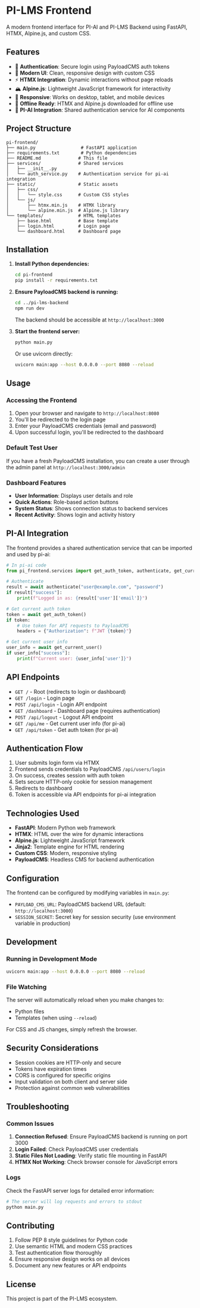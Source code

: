 # PI-LMS Frontend

A modern frontend interface for PI-AI and PI-LMS Backend using FastAPI, HTMX, Alpine.js, and custom CSS.

## Features

- 🔐 **Authentication**: Secure login using PayloadCMS auth tokens
- 🎨 **Modern UI**: Clean, responsive design with custom CSS
- ⚡ **HTMX Integration**: Dynamic interactions without page reloads
- 🏔️ **Alpine.js**: Lightweight JavaScript framework for interactivity
- 📱 **Responsive**: Works on desktop, tablet, and mobile devices
- 🔌 **Offline Ready**: HTMX and Alpine.js downloaded for offline use
- 🤖 **PI-AI Integration**: Shared authentication service for AI components

## Project Structure

```
pi-frontend/
├── main.py                 # FastAPI application
├── requirements.txt        # Python dependencies
├── README.md              # This file
├── services/              # Shared services
│   ├── __init__.py
│   └── auth_service.py    # Authentication service for pi-ai integration
├── static/                # Static assets
│   ├── css/
│   │   └── style.css      # Custom CSS styles
│   └── js/
│       ├── htmx.min.js    # HTMX library
│       └── alpine.min.js  # Alpine.js library
└── templates/             # HTML templates
    ├── base.html          # Base template
    ├── login.html         # Login page
    └── dashboard.html     # Dashboard page
```

## Installation

1. **Install Python dependencies:**
   ```bash
   cd pi-frontend
   pip install -r requirements.txt
   ```

2. **Ensure PayloadCMS backend is running:**
   ```bash
   cd ../pi-lms-backend
   npm run dev
   ```
   The backend should be accessible at `http://localhost:3000`

3. **Start the frontend server:**
   ```bash
   python main.py
   ```
   Or use uvicorn directly:
   ```bash
   uvicorn main:app --host 0.0.0.0 --port 8080 --reload
   ```

## Usage

### Accessing the Frontend

1. Open your browser and navigate to `http://localhost:8080`
2. You'll be redirected to the login page
3. Enter your PayloadCMS credentials (email and password)
4. Upon successful login, you'll be redirected to the dashboard

### Default Test User

If you have a fresh PayloadCMS installation, you can create a user through the admin panel at `http://localhost:3000/admin`

### Dashboard Features

- **User Information**: Displays user details and role
- **Quick Actions**: Role-based action buttons
- **System Status**: Shows connection status to backend services
- **Recent Activity**: Shows login and activity history

## PI-AI Integration

The frontend provides a shared authentication service that can be imported and used by pi-ai:

```python
# In pi-ai code
from pi_frontend.services import get_auth_token, authenticate, get_current_user

# Authenticate
result = await authenticate("user@example.com", "password")
if result["success"]:
    print(f"Logged in as: {result['user']['email']}")

# Get current auth token
token = await get_auth_token()
if token:
    # Use token for API requests to PayloadCMS
    headers = {"Authorization": f"JWT {token}"}

# Get current user info
user_info = await get_current_user()
if user_info["success"]:
    print(f"Current user: {user_info['user']}")
```

## API Endpoints

- `GET /` - Root (redirects to login or dashboard)
- `GET /login` - Login page
- `POST /api/login` - Login API endpoint
- `GET /dashboard` - Dashboard page (requires authentication)
- `POST /api/logout` - Logout API endpoint
- `GET /api/me` - Get current user info (for pi-ai)
- `GET /api/token` - Get auth token (for pi-ai)

## Authentication Flow

1. User submits login form via HTMX
2. Frontend sends credentials to PayloadCMS `/api/users/login`
3. On success, creates session with auth token
4. Sets secure HTTP-only cookie for session management
5. Redirects to dashboard
6. Token is accessible via API endpoints for pi-ai integration

## Technologies Used

- **FastAPI**: Modern Python web framework
- **HTMX**: HTML over the wire for dynamic interactions
- **Alpine.js**: Lightweight JavaScript framework
- **Jinja2**: Template engine for HTML rendering
- **Custom CSS**: Modern, responsive styling
- **PayloadCMS**: Headless CMS for backend authentication

## Configuration

The frontend can be configured by modifying variables in `main.py`:

- `PAYLOAD_CMS_URL`: PayloadCMS backend URL (default: `http://localhost:3000`)
- `SESSION_SECRET`: Secret key for session security (use environment variable in production)

## Development

### Running in Development Mode

```bash
uvicorn main:app --host 0.0.0.0 --port 8080 --reload
```

### File Watching

The server will automatically reload when you make changes to:
- Python files
- Templates (when using `--reload`)

For CSS and JS changes, simply refresh the browser.

## Security Considerations

- Session cookies are HTTP-only and secure
- Tokens have expiration times
- CORS is configured for specific origins
- Input validation on both client and server side
- Protection against common web vulnerabilities

## Troubleshooting

### Common Issues

1. **Connection Refused**: Ensure PayloadCMS backend is running on port 3000
2. **Login Failed**: Check PayloadCMS user credentials
3. **Static Files Not Loading**: Verify static file mounting in FastAPI
4. **HTMX Not Working**: Check browser console for JavaScript errors

### Logs

Check the FastAPI server logs for detailed error information:

```bash
# The server will log requests and errors to stdout
python main.py
```

## Contributing

1. Follow PEP 8 style guidelines for Python code
2. Use semantic HTML and modern CSS practices
3. Test authentication flow thoroughly
4. Ensure responsive design works on all devices
5. Document any new features or API endpoints

## License

This project is part of the PI-LMS ecosystem.
